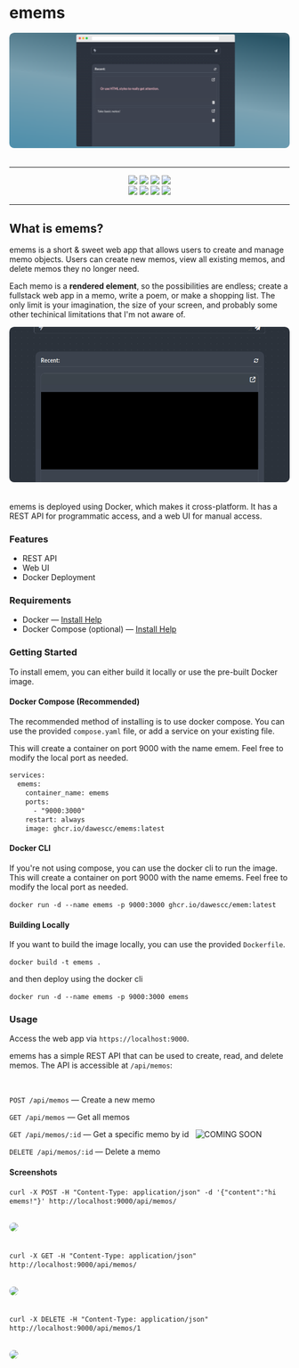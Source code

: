 # emems

<img style="border-radius:1ch;margin-bottom:2ch;" src="public/img/bannerimg.png">

------

<p align="center">
<img src="https://img.shields.io/github/v/tag/dawescc/emems?label=Latest+Version">
<img src="https://img.shields.io/github/languages/count/dawescc/emems?">
<img src="https://img.shields.io/github/languages/top/dawescc/emems">
<img src="https://img.shields.io/github/commit-activity/w/dawescc/emems"><br />
<img src="https://img.shields.io/github/v/release/dawescc/emems?&label=Latest+Release&color=yellow">
<img src="https://img.shields.io/github/actions/workflow/status/dawescc/emems/prod.yaml">
<img src="https://img.shields.io/github/issues/dawescc/emems">
<img src="https://img.shields.io/github/downloads/dawescc/emems/total">
</p>

------

## What is emems?

emems is a short & sweet web app that allows users to create and manage memo objects. Users can create new memos, view all existing memos, and delete memos they no longer need.

Each memo is a **rendered element**, so the possibilities are endless; create a fullstack web app in a memo, write a poem, or make a shopping list. The only limit is your imagination, the size of your screen, and probably some other techinical limitations that I'm not aware of.

<img style="border-radius:1ch;margin-bottom:2ch;" src="public/img/bounce.gif">

emems is deployed using Docker, which makes it cross-platform. It has a REST API for programmatic access, and a web UI for manual access.

### Features

- REST API
- Web UI
- Docker Deployment

### Requirements

- Docker &mdash; [Install Help](https://docs.docker.com/engine/install/)
- Docker Compose (optional) &mdash; [Install Help](https://docs.docker.com/compose/#docker-compose)

### Getting Started

To install emem, you can either build it locally or use the pre-built Docker image.

#### Docker Compose (Recommended)

The recommended method of installing is to use docker compose. You can use the provided `compose.yaml` file, or add a service on your existing file.

This will create a container on port 9000 with the name emem. Feel free to modify the local port as needed.

```
services:
  emems:
    container_name: emems
    ports:
      - "9000:3000"
    restart: always
    image: ghcr.io/dawescc/emems:latest

```

#### Docker CLI

If you're not using compose, you can use the docker cli to run the image. This will create a container on port 9000 with the name emems. Feel free to modify the local port as needed.

```docker run -d --name emems -p 9000:3000 ghcr.io/dawescc/emem:latest```

#### Building Locally

If you want to build the image locally, you can use the provided `Dockerfile`.

```docker build -t emems .```

and then deploy using the docker cli

```docker run -d --name emems -p 9000:3000 emems```

### Usage

Access the web app via `https://localhost:9000`.

emems has a simple REST API that can be used to create, read, and delete memos. The API is accessible at `/api/memos`:

<br>

`POST /api/memos` &mdash; Create a new memo

`GET /api/memos` &mdash; Get all memos

`GET /api/memos/:id` &mdash; Get a specific memo by id &nbsp; ![COMING SOON](https://img.shields.io/badge/-COMING%20SOON-9cf)

`DELETE /api/memos/:id` &mdash; Delete a memo


#### Screenshots

```
curl -X POST -H "Content-Type: application/json" -d '{"content":"hi emems!"}' http://localhost:9000/api/memos/
```
<img style="border-radius:1ch;margin-block:2ch" src="public/img/curl.png">

```
curl -X GET -H "Content-Type: application/json" http://localhost:9000/api/memos/
```

<img style="border-radius:1ch;margin-block:2ch" src="public/img/curl2.png">

```
curl -X DELETE -H "Content-Type: application/json" http://localhost:9000/api/memos/1
```

<img style="border-radius:1ch;margin-block:2ch" src="public/img/curl3.png">